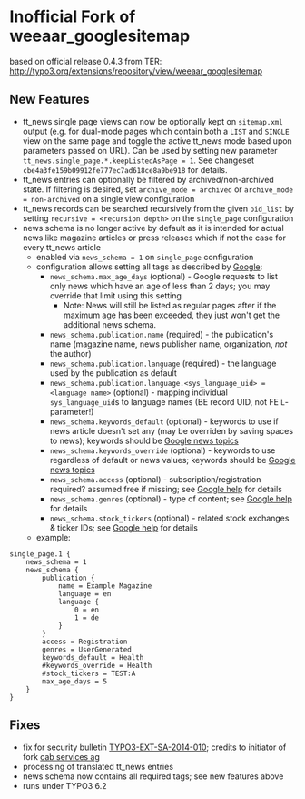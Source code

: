 Inofficial Fork of weeaar_googlesitemap
=======================================

based on official release 0.4.3 from TER:
http://typo3.org/extensions/repository/view/weeaar_googlesitemap

New Features
------------

  * tt_news single page views can now be optionally kept on `sitemap.xml` output (e.g. for dual-mode pages which contain both a `LIST` and `SINGLE` view on the same page and toggle the active tt_news mode based upon parameters passed on URL). Can be used by setting new parameter `tt_news.single_page.*.keepListedAsPage = 1`. See changeset `cbe4a3fe159b09912fe777ec7ad618ce8a9be918` for details.
  * tt_news entries can optionally be filtered by archived/non-archived state. If filtering is desired, set `archive_mode = archived` or `archive_mode = non-archived` on a single view configuration
  * tt_news records can be searched recursively from the given `pid_list` by setting `recursive = <recursion depth>` on the `single_page` configuration
  * news schema is no longer active by default as it is intended for actual news like magazine articles or press releases which if not the case for every tt_news article
    * enabled via `news_schema = 1` on `single_page` configuration
    * configuration allows setting all tags as described by [Google](https://support.google.com/news/publisher/answer/74288):
      * `news_schema.max_age_days` (optional) - Google requests to list only news which have an age of less than 2 days; you may override that limit using this setting
        * Note: News will still be listed as regular pages after if the maximum age has been exceeded, they just won't get the additional news schema.
      * `news_schema.publication.name` (required) - the publication's name (magazine name, news publisher name, organization, *not* the author)
      * `news_schema.publication.language` (required) - the language used by the publication as default
      * `news_schema.publication.language.<sys_language_uid> = <language name>` (optional) - mapping individual `sys_language_uid`s to language names (BE record UID, not FE `L`-parameter!)
      * `news_schema.keywords_default` (optional) - keywords to use if news article doesn't set any (may be overriden by saving spaces to news); keywords should be [Google news topics](https://support.google.com/news/publisher/answer/116037)
      * `news_schema.keywords_override` (optional) - keywords to use regardless of default or news values; keywords should be [Google news topics](https://support.google.com/news/publisher/answer/116037)
      * `news_schema.access` (optional) - subscription/registration required? assumed free if missing; see [Google help](https://support.google.com/news/publisher/answer/74288) for details
      * `news_schema.genres` (optional) - type of content; see [Google help](https://support.google.com/news/publisher/answer/93992) for details
      * `news_schema.stock_tickers` (optional) - related stock exchanges & ticker IDs; see [Google help](https://support.google.com/news/publisher/answer/74288) for details
    * example:
```
single_page.1 {
    news_schema = 1
    news_schema {
        publication {
            name = Example Magazine
            language = en
            language {
                0 = en
                1 = de
            }
        }
        access = Registration
        genres = UserGenerated
        keywords_default = Health
        #keywords_override = Health
        #stock_tickers = TEST:A
        max_age_days = 5
    }
}
```

Fixes
-----

  * fix for security bulletin [TYPO3-EXT-SA-2014-010](http://typo3.org/teams/security/security-bulletins/typo3-extensions/typo3-ext-sa-2014-010/); credits to initiator of fork [cab services ag](https://github.com/cabservicesag/weeaar_googlesitemap)
  * processing of translated tt_news entries
  * news schema now contains all required tags; see new features above
  * runs under TYPO3 6.2
